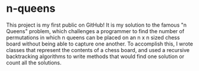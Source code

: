 # n-queens
This project is my first public on GitHub! It is my solution to the famous "n Queens" problem, which challenges a programmer to find the number of permutations in which n queens can be placed on an n x n sized chess board without being able to capture one another. To accomplish this, I wrote classes that represent the contents of a chess board, and used a recursive backtracking algorithms to write methods that would find one solution or count all the solutions.
